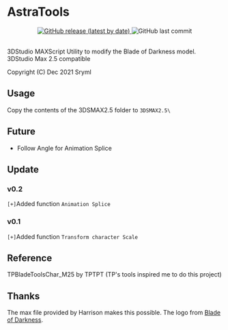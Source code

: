 # AstraTools

<div align="center">
<a href="https://github.com/Sryml/AstraTools4Max/releases" target="_blank">
  <img alt="GitHub release (latest by date)" src="https://img.shields.io/github/v/release/sryml/AstraTools4Max?style=social">
</a>

  <img alt="GitHub last commit" src="https://img.shields.io/github/last-commit/sryml/AstraTools4Max?style=social">

</div>

<br>

3DStudio MAXScript Utility to modify the Blade of Darkness model.
3DStudio Max 2.5 compatible

Copyright (C) Dec 2021 Sryml

## Usage

Copy the contents of the 3DSMAX2.5 folder to `3DSMAX2.5\`

## Future

- Follow Angle for Animation Splice

## Update

### v0.2

`[+]`Added function `Animation Splice`

### v0.1

`[+]`Added function `Transform character Scale`

## Reference

TPBladeToolsChar_M25 by TPTPT (TP's tools inspired me to do this project)

## Thanks

The max file provided by Harrison makes this possible.
The logo from [Blade of Darkness](https://store.steampowered.com/app/1710170).

